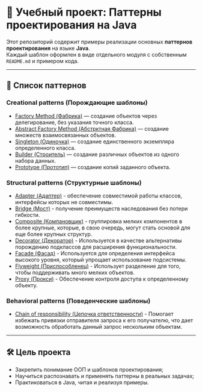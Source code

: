# 🧠 Учебный проект: Паттерны проектирования на Java

Этот репозиторий содержит примеры реализации основных **паттернов проектирования** на языке **Java**.  
Каждый шаблон оформлен в виде отдельного модуля с собственным `README.md` и примером кода.

---

## 📂 Список паттернов

### Creational patterns (Порождающие шаблоны)
- [Factory Method (Фабрика)](factoryMethod/src/main/java/net/pattern/factory) — создание объектов через делегирование, без указания точного класса.
- [Abstract Factory Method (Абстрктная Фабрика)](abstractFactory/src/main/java/net/pattern/abstract_factory) — создание множеств взаимосвязанных объектов.
- [Singleton (Одиночка)](singleton/src/main/java/net/pattern/singleton) — создание единственного экземпляра определенного класса.
- [Builder (Строитель)](builder/src/main/java/net/pattern/builder) — создание различных объектов из одного набора данных.
- [Prototype (Прототип)](prototype/src/main/java/net/pattern/prototype) — создание копий заданного объекта.
### Structural patterns (Структурные шаблоны)
- [Adapter (Адаптер)](adapter/src/main/java/net/pattern/adapter) - обеспечение совместимой работы классов, интерфейсы которых не совместимы.
- [Bridge (Мост)](bridge/src/main/java/net/pattern/bridge) - получение преимуществ наследования без потери гибкости.
- [Composite (Компановщик)](composite/src/main/java/net/pattern/composite) - группировка мелких компонентов в более крупные, которые, в свою очередь, могут стать основой для еще более крупных структур.
- [Decorator (Декоратор)](decorator/src/main/java/net/pattern/decorator) - Используется в качестве альтернативы порождению подклассов для расширения функциональности.
- [Facade (Фасад)](facade/src/main/java/net/pattern/facade) - Используется для определения интерфейса высокого уровня, который упрощает использование подсистемы.
- [Flyweight (Приспособленец)](flyweight/src/main/java/net/pattern/flyweight) - Использует разделение для того, чтобы поддерживать много мелких объектов.
- [Proxy (Прокси)](proxy/src/main/java/net/pattern/proxy) - Обеспечение контроля доступа к определенному объекту.
### Behavioral patterns (Поведенческие шаблоны)
- [Chain of responsibility (Цепочка ответственности)](chain/src/main/java/net/pattern/chain) - Помогает избежать привязки отправителя запроса к его получателю, что дает возможность обработать данный запрос нескольким объектам.

---

## 🛠️ Цель проекта

- Закрепить понимание ООП и шаблонов проектирования;
- Научиться распознавать и применять паттерны в реальных задачах;
- Практиковаться в Java, читая и реализуя примеры.



